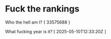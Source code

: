 # Fuck the rankings

Who the hell am I?
{ 33575688 }

What fucking year is it?
[ 2025-05-10T12:33:20Z ]
